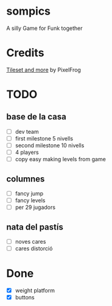# sompics

A silly Game for Funk together

# Credits

[Tileset and more](https://pixelfrog-assets.itch.io/kings-and-pigs) by PixelFrog

# TODO

## base de la casa

- [ ] dev team
- [ ] first milestone 5 nivells
- [ ] second milestone 10 nivells
- [ ] 4 players
- [ ] copy easy making levels from game

## columnes

- [ ] fancy jump
- [ ] fancy levels
- [ ] per 29 jugadors

## nata del pastís

- [ ] noves cares
- [ ] cares distorció

# Done

- [x] weight platform
- [x] buttons
